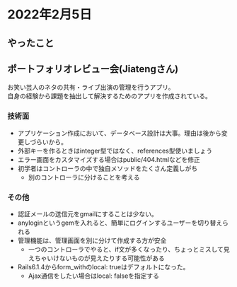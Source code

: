 # 2022年2月5日
## やったこと
## ポートフォリオレビュー会(Jiatengさん)
お笑い芸人のネタの共有・ライブ出演の管理を行うアプリ。  
自身の経験から課題を抽出して解決するためのアプリを作成されている。
### 技術面

- アプリケーション作成において、データベース設計は大事。理由は後から変更しづらいから。
- 外部キーを作るときはinteger型ではなく、references型使いましょう
- エラー画面をカスタマイズする場合はpublic/404.htmlなどを修正
- 初学者はコントローラの中で独自メソッドをたくさん定義しがち
    - 別のコントローラに分けることを考える

### その他

- 認証メールの送信元をgmailにすることは少ない。
- anyloginというgemを入れると、簡単にログインするユーザーを切り替えられる
- 管理機能は、管理画面を別に分けて作成する方が安全
    - 一つのコントローラでやると、if文が多くなったり、ちょっとミスして見えちゃいけないものが見えたりする可能性がある
- Rails6.1.4からform_withのlocal: trueはデフォルトになった。
    - Ajax通信をしたい場合はlocal: falseを指定する
